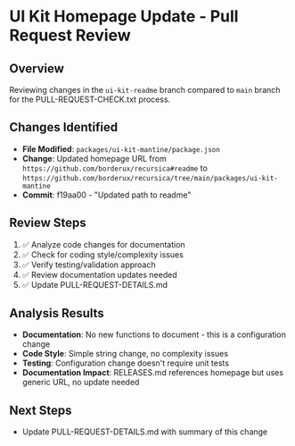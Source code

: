 # UI Kit Homepage Update - Pull Request Review

## Overview

Reviewing changes in the `ui-kit-readme` branch compared to `main` branch for the PULL-REQUEST-CHECK.txt process.

## Changes Identified

- **File Modified**: `packages/ui-kit-mantine/package.json`
- **Change**: Updated homepage URL from `https://github.com/borderux/recursica#readme` to `https://github.com/borderux/recursica/tree/main/packages/ui-kit-mantine`
- **Commit**: f19aa00 - "Updated path to readme"

## Review Steps

1. ✅ Analyze code changes for documentation
2. ✅ Check for coding style/complexity issues
3. ✅ Verify testing/validation approach
4. ✅ Review documentation updates needed
5. ✅ Update PULL-REQUEST-DETAILS.md

## Analysis Results

- **Documentation**: No new functions to document - this is a configuration change
- **Code Style**: Simple string change, no complexity issues
- **Testing**: Configuration change doesn't require unit tests
- **Documentation Impact**: RELEASES.md references homepage but uses generic URL, no update needed

## Next Steps

- Update PULL-REQUEST-DETAILS.md with summary of this change
